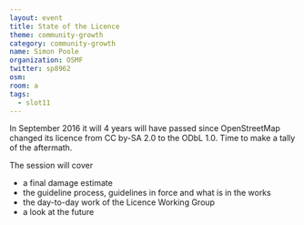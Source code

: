 ```yaml
---
layout: event
title: State of the Licence
theme: community-growth
category: community-growth
name: Simon Poole
organization: OSMF
twitter: sp8962
osm:
room: a
tags:
  - slot11
---
```

In September 2016 it will 4 years will have passed since OpenStreetMap changed its licence from CC by-SA 2.0 to the ODbL 1.0. Time to make a tally of the aftermath.

The session will cover
* a final damage estimate
* the guideline process, guidelines in force and what is in the works
* the day-to-day work of the Licence Working Group
* a look at the future
